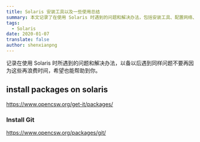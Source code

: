 ```yaml
---
title: Solaris 安装工具以及一些使用总结
summary: 本文记录了在使用 Solaris 时遇到的问题和解决办法，包括安装工具、配置网络、安装软件包等，帮助用户更高效地使用 Solaris 系统。
tags:
  - Solaris
date: 2020-01-07
translate: false
author: shenxianpng
---
```


记录在使用 Solaris 时所遇到的问题和解决办法，以备以后遇到同样问题不要再因为这些再浪费时间，希望也能帮助到你。



## install packages on solaris

https://www.opencsw.org/get-it/packages/

### Install Git

https://www.opencsw.org/packages/git/
